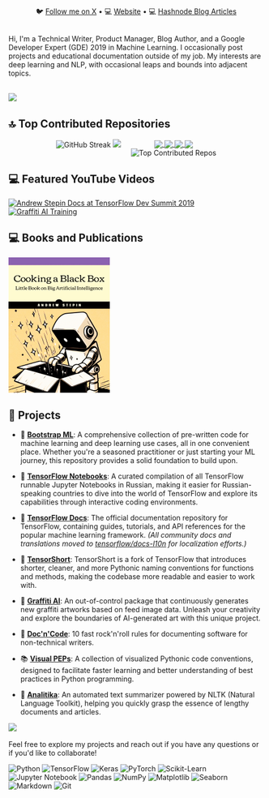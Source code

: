 <div align="center"> 
 <p align="center">
   🐦 <a href="https://twitter.com/anstepin">Follow me on X</a> • 💻 <a href="https://0101011.github.io/">Website</a> • 💻 <a href="https://astepin.hashnode.dev/">Hashnode Blog Articles</a>
 </p>
</div>
<br/>
Hi, I'm a Technical Writer, Product Manager, Blog Author, and a Google Developer Expert (GDE) 2019 in Machine Learning. I occasionally post projects and educational documentation outside of my job. My interests are deep learning and NLP, with occasional leaps and bounds into adjacent topics.

![]()<br/>
![](https://visitcount.itsvg.in/api?id=0101011&icon=7&color=4)

## 🔝 Top Contributed Repositories
<div align="center" style="display: flex; justify-content: center; gap: 20px;">
  <div>
    <img src="https://github-readme-streak-stats.herokuapp.com/?user=0101011&theme=dark" alt="GitHub Streak" width="400"/>
    <img src="https://github-readme-stats.vercel.app/api?username=0101011&theme=radical&hide_border=false&include_all_commits=true" width="400"/>
  </div>
  <div>
    <a href="https://github-readme-stats.vercel.app/api/pin/?username=tensorflow&repo=docs">
      <img align="center" src="https://github-readme-stats.vercel.app/api/pin/?username=tensorflow&repo=docs&theme=gruvbox" width="400"/>
    </a>
    <a href="https://github-readme-stats.vercel.app/api/pin/?username=0101011&repo=bootstrap-ml">
      <img align="center" src="https://github-readme-stats.vercel.app/api/pin/?username=0101011&repo=bootstrap-ml&theme=radical" width="400"/>
    <a>
    <a href="https://github-readme-stats.vercel.app/api/pin/?username=0101011&repo=visual-peps">
      <img align="center" src="https://github-readme-stats.vercel.app/api/pin/?username=0101011&repo=visual-peps&theme=github_dark" width="400"/>
    </a>
    <a href="https://github-readme-stats.vercel.app/api/pin/?username=0101011&repo=analitika">
      <img align="center" src="https://github-readme-stats.vercel.app/api/pin/?username=0101011&repo=analitika&theme=chartreuse-dark" width="400"/>
    </a>
     <div>
    <a>
      <img src="https://github-contributor-stats.vercel.app/api?username=0101011&limit=7&theme=radical&combine_all_yearly_contributions=true" alt="Top Contributed Repos" width="400"/>
    </a>
    </div>
  </div>
</div>

## 💻 Featured YouTube Videos
[![Andrew Stepin Docs at TensorFlow Dev Summit 2019](https://ytcards.demolab.com/?id=bDZ2q6OktQI&title=Andrew%20Stepin%20at%20DevSummit&lang=en&timestamp=1636628400&background_color=%230d1117&title_color=%23ffffff&stats_color=%23dedede&max_title_lines=1&width=250&border_radius=5&duration=32501 "Andrew Stepin Docs at TensorFlow Dev Summit 2019")](https://youtu.be/bDZ2q6OktQI?t=14712)
[![Graffiti AI Training](https://ytcards.demolab.com/?id=J_i_dvPpku4&title=Graffiti%20AI%20Training&lang=en&timestamp=1636628400&background_color=%230d1117&title_color=%23ffffff&stats_color=%23dedede&max_title_lines=1&width=250&border_radius=5&duration=512 "Graffiti AI Training")](https://youtu.be/J_i_dvPpku4)

## 💻 Books and Publications
<div>
    <a href="https://astepin.gumroad.com/l/little-ai" target="_blank" rel="noopener noreferrer">
        <img src="https://github.com/0101011/0101011/blob/main/preview.jpg" alt="Little AI" width="200" style="max-width: 100%; height: auto;">
    </a>
</div>

## 💼 Projects

* 🤖 [**Bootstrap ML**](https://github.com/0101011/bootstrap-ml): A comprehensive collection of pre-written code for machine learning and deep learning use cases, all in one convenient place. Whether you're a seasoned practitioner or just starting your ML journey, this repository provides a solid foundation to build upon.

* 📓 [**TensorFlow Notebooks**](https://github.com/0101011/tensorflow-docs): A curated compilation of all TensorFlow runnable Jupyter Notebooks in Russian, making it easier for Russian-speaking countries to dive into the world of TensorFlow and explore its capabilities through interactive coding environments.

* 📓 [**TensorFlow Docs**](https://github.com/tensorflow/docs): The official documentation repository for TensorFlow, containing guides, tutorials, and API references for the popular machine learning framework. *(All community docs and translations moved to [tensorflow/docs-l10n](https://github.com/tensorflow/docs-l10n) for localization efforts.)*

* 🔄 [**TensorShort**](https://github.com/TensorShort): TensorShort is a fork of TensorFlow that introduces shorter, cleaner, and more Pythonic naming conventions for functions and methods, making the codebase more readable and easier to work with.

* 🎨 [**Graffiti AI**](https://github.com/graffiti-ai): An out-of-control package that continuously generates new graffiti artworks based on feed image data. Unleash your creativity and explore the boundaries of AI-generated art with this unique project.

* 📓 [**Doc'n'Code**](https://github.com/0101011/doc-n-code): 10 fast rock'n'roll rules for documenting software for non-technical writers.

* 📚 [**Visual PEPs**](https://github.com/0101011/Visual-PEPs): A collection of visualized Pythonic code conventions, designed to facilitate faster learning and better understanding of best practices in Python programming.

* 📝 [**Analitika**](https://github.com/0101011/analitika): An automated text summarizer powered by NLTK (Natural Language Toolkit), helping you quickly grasp the essence of lengthy documents and articles.

<a href="https://ko-fi.com/astepin"><img src="https://assets-global.website-files.com/5c14e387dab576fe667689cf/64f1a9ddd0246590df69ea15_kofi_long_button_dark%25402x-p-800.png" width="300" /></a>

Feel free to explore my projects and reach out if you have any questions or if you'd like to collaborate!

![Python](https://img.shields.io/badge/python-3670A0?style=for-the-badge&logo=python&logoColor=ffdd54)
![TensorFlow](https://img.shields.io/badge/TensorFlow-%23FF6F00.svg?style=for-the-badge&logo=TensorFlow&logoColor=white)
![Keras](https://img.shields.io/badge/Keras-%23D00000.svg?style=for-the-badge&logo=Keras&logoColor=white)
![PyTorch](https://img.shields.io/badge/PyTorch-%23EE4C2C.svg?style=for-the-badge&logo=PyTorch&logoColor=white)
![Scikit-Learn](https://img.shields.io/badge/Scikit--Learn-F7931E.svg?style=for-the-badge&logo=scikit-learn&logoColor=white)
![Jupyter Notebook](https://img.shields.io/badge/jupyter-%23FA0F00.svg?style=for-the-badge&logo=jupyter&logoColor=white)
![Pandas](https://img.shields.io/badge/pandas-150458.svg?style=for-the-badge&logo=pandas&logoColor=white)
![NumPy](https://img.shields.io/badge/numpy-013243.svg?style=for-the-badge&logo=numpy&logoColor=white)
![Matplotlib](https://img.shields.io/badge/Matplotlib-%23FFFFFF.svg?style=for-the-badge&logo=Matplotlib&logoColor=black)
![Seaborn](https://img.shields.io/badge/Seaborn-019393.svg?style=for-the-badge&logo=Seaborn&logoColor=white)
![Markdown](https://img.shields.io/badge/markdown-%23000000.svg?style=for-the-badge&logo=markdown&logoColor=white)
![Git](https://img.shields.io/badge/git-%23F05033.svg?style=for-the-badge&logo=git&logoColor=white)

